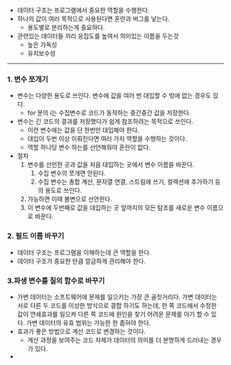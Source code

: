 - 데이터 구조는 프로그램에서 중요한 역할을 수행한다.
- 하나의 값이 여러 목적으로 사용된다면 혼란과 버그를 낳는다.
	- 용도별로 분리하는게 중요하다.
- 관련있는 데이터들 끼리 응집도를 높여서 의미있는 이름을 두는것
	- 높은 가독성
	- 유지보수성
---
### 1. 변수 쪼개기
- 변수는 다양한 용도로 쓰인다. 변수에 값을 여러 번 대입할 수 밖에 없는 경우도 있다.
	- for 문의 i는 수집변수로 코드가 동작하는 중간중간 값을 저장한다.
- 변수는 긴 코드의 결과를 저장했다가 쉽게 참조하려는 목적으로 쓰인다.
	- 이런 변수에는 값을 단 한번만 대입해야 한다.
	- 대입이 두번 이상 이뤄진다면 여러  가지 역할을 수행하는 것이다.
	- 역할 하나당 변수 하는를 선언해줘야 혼란이 없다.
- 절차
	1. 변수를 선언한 곳과 값을 처음 대입하는 곳에서 변수 이름을 바꾼다.
		1. 수집 변수의 쪼개면 안된다. 
		2. 수집 변수는 총합 계산, 문자열 연결, 스트림에 쓰기, 컬렉션에 추가하기 등의 용도로 쓰인다.
	2. 가능하면 이때 불변으로 선언한다.
	3. 이 변수에 두번째로 값을 대입하는 곳 앞까지의 모든 탐조를 새로운 변수 이름으로 바꾼다.
### 2. 필드 이름 바꾸기
- 데이터 구조는 프로그램을 이해하는데 큰 역할을 한다.
- 데이터 구조가 중요한 만큼 깔금하게 관리해야 한다.
### 3.파생 변수를 질의 함수로 바꾸기
- 가변 데이터는 소프트웨어에 문제를 일으키는 가장 큰 골칫거리다. 가변 데이터는 서로 다른 두 코드를 이상한 방식으로 결합 하기도 하는데, 한 쪽 코드에서 수정한 값이 연쇄효과를 일으켜 다른 쪽 코드에 원인을 찾기 어려운 문제를 야기 할 수 있다. 가변 데이터의 유효 범위는 가능한 한 좁혀야 한다.
- 효과가 좋은 방법으로 계산 코드로 변경하는 것이다.
	- 계산 과정을 보여주는 코드 자체가 데이터의 의미를 더 분명하게 드러내는 경우가 있다.
- 
